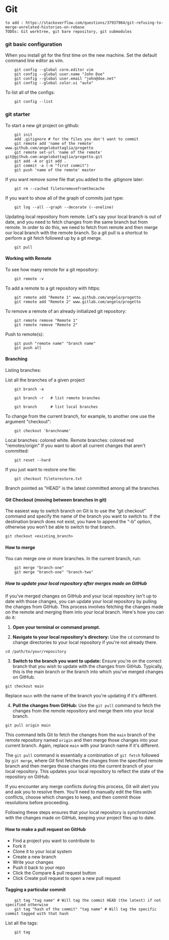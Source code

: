 # Git

```
to add : https://stackoverflow.com/questions/37937984/git-refusing-to-merge-unrelated-histories-on-rebase
TODOs: Git worktree, git bare repository, git submodules
```

### git basic configuration
When you install git for the first time on the new machine. Set the default command line editor as vim.

```shell
    git config --global core.editor vim
    git config --global user.name "John Doe"
    git config --global user.email "john@doe.net"
    git config --global color.ui "auto"
``` 

To list all of the configs:

```shell
    git config --list
``` 

### git starter
To start a new git project on github:

```shell
    git init
    add .gitignore # for the files you don't want to commit
    git remote add 'name of the remote' www.github.com/angelobattaglia/progetto
    git remote set-url 'name of the remote' git@github.com:angelobattaglia/progetto.git
    git add -A or git add .
    git commit -a (-m "first commit")
    git push 'name of the remote' master
``` 

If you want remove some file that you added to the .gitignore later:
```shell
    git rm --cached filetoremovefromthecache
``` 

If you want to show all of the graph of commits just type:
```shell
    git log --all --graph --decorate (--oneline)
``` 

Updating local repository from remote. Let's say your local branch is out of date, and you
need to fetch changes from the same branch but from remote. In order to do this, we need to fetch
from remote and then merge our local branch with the remote branch. So a git pull is a shortcut to 
perform a git fetch followed up by a git merge.
```shell
    git pull
``` 

#### Working with Remote
To see how many remote for a git repository:
```shell
    git remote -v
``` 

To add a remote to a git repository with https:
```shell
    git remote add "Remote 1" www.github.com/angelo/progetto
    git remote add "Remote 2" www.gitlab.com/angelo/progetto
``` 

To remove a remote of an already initialized git repository:
```shell
    git remote remove "Remote 1"
    git remote remove "Remote 2"
``` 

Push to remote(s):
```shell
    git push "remote name" "branch name"
    git push all
``` 

#### Branching
Listing branches:

List all the branches of a given project
```shell
    git branch -a
``` 
```shell
    git branch -r   # list remote branches
``` 
```shell
    git branch      # list local branches
``` 

To change from the current branch, for example, to another one use the argument "checkout":
```shell
    git checkout 'branchname'
``` 

Local branches: colored white. Remote branches: colored red "remotes/origin"
If you want to abort all current changes that aren't committed:
```shell
    git reset --hard
``` 
If you just want to restore one file:
```shell
    git checkout filetorestore.txt
``` 
Branch pointed as "HEAD" is the latest committed among all the branches

#### Git Checkout (moving between branches in git)
The easiest way to switch branch on Git is to use the “git checkout”
command and specify the name of the branch you want to switch to. 
If the destination branch does not exist, you have to append the “-b” option, 
otherwise you won’t be able to switch to that branch.

```shell
git checkout <existing_branch>
``` 

#### How to merge
You can merge one or more branches. In the current branch, run:
```shell
    git merge "branch-one"
    git merge "branch-one" "branch-two"
``` 

##### How to update your local repository after merges made on GitHub

If you've merged changes on GitHub and your local repository isn't up to date with those changes, you can update your local repository by pulling the changes from GitHub. This process involves fetching the changes made on the remote and merging them into your local branch. Here's how you can do it:

1. **Open your terminal or command prompt.**

2. **Navigate to your local repository's directory:**
Use the `cd` command to change directories to your local repository if you're not already there.
```shell
cd /path/to/your/repository
```

3. **Switch to the branch you want to update:**
Ensure you're on the correct branch that you wish to update with the changes from GitHub. Typically, this is the main branch or the branch into which you've merged changes on GitHub.
```shell
git checkout main
```
Replace `main` with the name of the branch you're updating if it's different.

4. **Pull the changes from GitHub:**
Use the `git pull` command to fetch the changes from the remote repository and merge them into your local branch.
```shell
git pull origin main
```
This command tells Git to fetch the changes from the `main` branch of the remote repository named `origin` and then merge those changes into your current branch. Again, replace `main` with your branch name if it's different.

The `git pull` command is essentially a combination of `git fetch` followed by `git merge`, where Git first fetches the changes from the specified remote branch and then merges those changes into the current branch of your local repository. This updates your local repository to reflect the state of the repository on GitHub.

If you encounter any merge conflicts during this process, Git will alert you and ask you to resolve them. You'll need to manually edit the files with conflicts, choose which changes to keep, and then commit those resolutions before proceeding.

Following these steps ensures that your local repository is synchronized with the changes made on GitHub, keeping your project files up to date.

#### How to make a pull request on GitHub
- Find a project you want to contribute to
- Fork it
- Clone it to your local system
- Create a new branch
- Write your changes
- Push it back to your repo
- Click the Compare & pull request button
- Click Create pull request to open a new pull request

#### Tagging a particular commit

``` 
    git tag "tag name" # Will tag the commit HEAD (the latest) if not specified otherwise
    git tag "hash of the commit" "tag name" # Will tag the specific commit tagged with that hash
``` 

List all the tags:
``` 
    git tag
``` 
